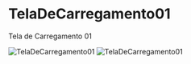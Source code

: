# TelaDeCarregamento01
Tela de Carregamento 01

 ![TelaDeCarregamento01](file:///C:/Users/Brenda/Desktop/Projetos%20-%20Videos%20GitHub/TelaDeCarregamento01.gif)
 ![TelaDeCarregamento01](https://media.kasperskydaily.com/wp-content/uploads/sites/94/2013/06/06151940/02.gif)
